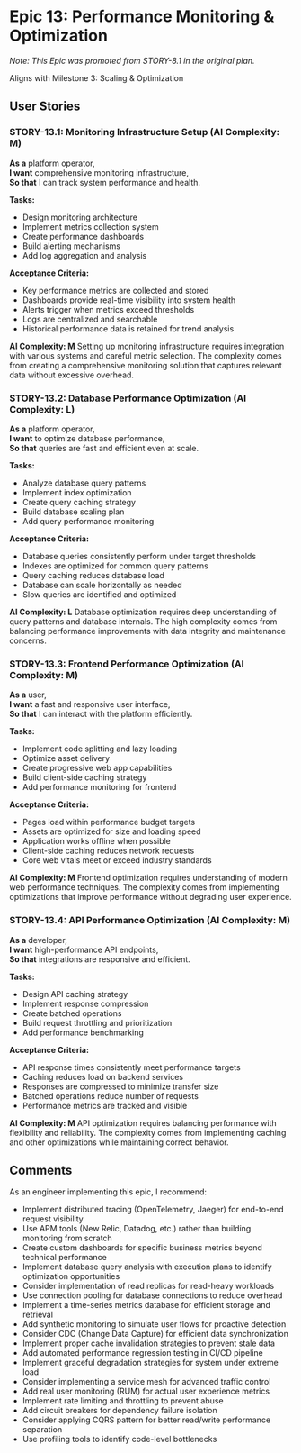 # Epic 13: Performance Monitoring & Optimization

_Note: This Epic was promoted from STORY-8.1 in the original plan._

Aligns with Milestone 3: Scaling & Optimization

## User Stories

### STORY-13.1: Monitoring Infrastructure Setup (AI Complexity: **M**)

**As a** platform operator,  
**I want** comprehensive monitoring infrastructure,  
**So that** I can track system performance and health.

**Tasks:**

- Design monitoring architecture
- Implement metrics collection system
- Create performance dashboards
- Build alerting mechanisms
- Add log aggregation and analysis

**Acceptance Criteria:**

- Key performance metrics are collected and stored
- Dashboards provide real-time visibility into system health
- Alerts trigger when metrics exceed thresholds
- Logs are centralized and searchable
- Historical performance data is retained for trend analysis

**AI Complexity: M**
Setting up monitoring infrastructure requires integration with various systems and careful metric selection. The complexity comes from creating a comprehensive monitoring solution that captures relevant data without excessive overhead.

### STORY-13.2: Database Performance Optimization (AI Complexity: **L**)

**As a** platform operator,  
**I want** to optimize database performance,  
**So that** queries are fast and efficient even at scale.

**Tasks:**

- Analyze database query patterns
- Implement index optimization
- Create query caching strategy
- Build database scaling plan
- Add query performance monitoring

**Acceptance Criteria:**

- Database queries consistently perform under target thresholds
- Indexes are optimized for common query patterns
- Query caching reduces database load
- Database can scale horizontally as needed
- Slow queries are identified and optimized

**AI Complexity: L**
Database optimization requires deep understanding of query patterns and database internals. The high complexity comes from balancing performance improvements with data integrity and maintenance concerns.

### STORY-13.3: Frontend Performance Optimization (AI Complexity: **M**)

**As a** user,  
**I want** a fast and responsive user interface,  
**So that** I can interact with the platform efficiently.

**Tasks:**

- Implement code splitting and lazy loading
- Optimize asset delivery
- Create progressive web app capabilities
- Build client-side caching strategy
- Add performance monitoring for frontend

**Acceptance Criteria:**

- Pages load within performance budget targets
- Assets are optimized for size and loading speed
- Application works offline when possible
- Client-side caching reduces network requests
- Core web vitals meet or exceed industry standards

**AI Complexity: M**
Frontend optimization requires understanding of modern web performance techniques. The complexity comes from implementing optimizations that improve performance without degrading user experience.

### STORY-13.4: API Performance Optimization (AI Complexity: **M**)

**As a** developer,  
**I want** high-performance API endpoints,  
**So that** integrations are responsive and efficient.

**Tasks:**

- Design API caching strategy
- Implement response compression
- Create batched operations
- Build request throttling and prioritization
- Add performance benchmarking

**Acceptance Criteria:**

- API response times consistently meet performance targets
- Caching reduces load on backend services
- Responses are compressed to minimize transfer size
- Batched operations reduce number of requests
- Performance metrics are tracked and visible

**AI Complexity: M**
API optimization requires balancing performance with flexibility and reliability. The complexity comes from implementing caching and other optimizations while maintaining correct behavior.


## Comments

As an engineer implementing this epic, I recommend:

- Implement distributed tracing (OpenTelemetry, Jaeger) for end-to-end request visibility
- Use APM tools (New Relic, Datadog, etc.) rather than building monitoring from scratch
- Create custom dashboards for specific business metrics beyond technical performance
- Implement database query analysis with execution plans to identify optimization opportunities
- Consider implementation of read replicas for read-heavy workloads
- Use connection pooling for database connections to reduce overhead
- Implement a time-series metrics database for efficient storage and retrieval
- Add synthetic monitoring to simulate user flows for proactive detection
- Consider CDC (Change Data Capture) for efficient data synchronization
- Implement proper cache invalidation strategies to prevent stale data
- Add automated performance regression testing in CI/CD pipeline
- Implement graceful degradation strategies for system under extreme load
- Consider implementing a service mesh for advanced traffic control
- Add real user monitoring (RUM) for actual user experience metrics
- Implement rate limiting and throttling to prevent abuse
- Add circuit breakers for dependency failure isolation
- Consider applying CQRS pattern for better read/write performance separation
- Use profiling tools to identify code-level bottlenecks
